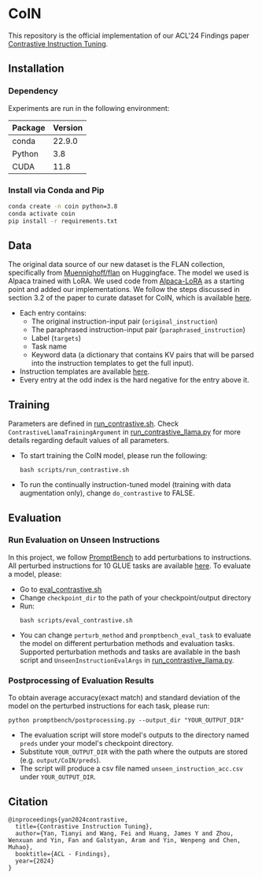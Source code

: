 # CoIN 
This repository is the official implementation of our ACL'24 Findings paper [Contrastive Instruction Tuning](https://arxiv.org/abs/2402.11138).

## Installation
### Dependency
Experiments are run in the following environment:

| Package        | Version   |
|----------------|-----------|
| conda          |   22.9.0  |
| Python         |   3.8     |
| CUDA           |   11.8    |

### Install via Conda and Pip

```bash
conda create -n coin python=3.8
conda activate coin
pip install -r requirements.txt
```

## Data
The original data source of our new dataset is the FLAN collection, specifically from [Muennighoff/flan](https://huggingface.co/datasets/Muennighoff/flan) on Huggingface.
The model we used is Alpaca trained with LoRA. We used code from [Alpaca-LoRA](https://github.com/tloen/alpaca-lora) as a starting point and added our implementations.
We follow the steps discussed in section 3.2 of the paper to curate dataset for CoIN, which is available [here](dataset/contrastive_flan_data.csv).
- Each entry contains:
  - The original instruction-input pair (```original_instruction```)
  - The paraphrased instruction-input pair (```paraphrased_instruction```)
  - Label (```targets```)
  - Task name
  - Keyword data (a dictionary that contains KV pairs that will be parsed into the instruction templates to get the full input).
- Instruction templates are available [here](utils/flan_preprocessing_constants.py).
- Every entry at the odd index is the hard negative for the entry above it.

## Training
Parameters are defined in [run_contrastive.sh](scripts/run_contrastive.sh). Check ```ContrastiveLlamaTrainingArgument``` in [run_contrastive_llama.py](run_contrastive_llama.py) for more details regarding default values of all parameters.
- To start training the CoIN model, please run the following:
  ```
  bash scripts/run_contrastive.sh
  ```
- To run the continually instruction-tuned model (training with data augmentation only), change ```do_contrastive``` to FALSE.

## Evaluation
### Run Evaluation on Unseen Instructions
In this project, we follow [PromptBench](https://github.com/microsoft/promptbench) to add perturbations to instructions. All perturbed instructions for 10 GLUE tasks are available [here](promptbench/config.py).
To evaluate a model, please:
- Go to [eval_contrastive.sh](scripts/eval_contrastive.sh)
- Change ```checkpoint_dir``` to the path of your checkpoint/output directory
- Run:
  ```
  bash scripts/eval_contrastive.sh
  ```
- You can change ```perturb_method``` and ```promptbench_eval_task``` to evaluate the model on different perturbation methods and evaluation tasks. Supported perturbation methods and tasks are available in the bash script and ```UnseenInstructionEvalArgs``` in [run_contrastive_llama.py](run_contrastive_llama.py).

### Postprocessing of Evaluation Results
To obtain average accuracy(exact match) and standard deviation of the model on the perturbed instructions for each task, please run:
```
python promptbench/postprocessing.py --output_dir "YOUR_OUTPUT_DIR"
```
- The evaluation script will store model's outputs to the directory named ```preds``` under your model's checkpoint directory.
- Substitute ```YOUR_OUTPUT_DIR``` with the path where the outputs are stored (e.g. ```output/CoIN/preds```).
- The script will produce a csv file named ```unseen_instruction_acc.csv``` under ```YOUR_OUTPUT_DIR```.

## Citation
```
@inproceedings{yan2024contrastive,
  title={Contrastive Instruction Tuning},
  author={Yan, Tianyi and Wang, Fei and Huang, James Y and Zhou, Wenxuan and Yin, Fan and Galstyan, Aram and Yin, Wenpeng and Chen, Muhao},
  booktitle={ACL - Findings},
  year={2024}
}
```
